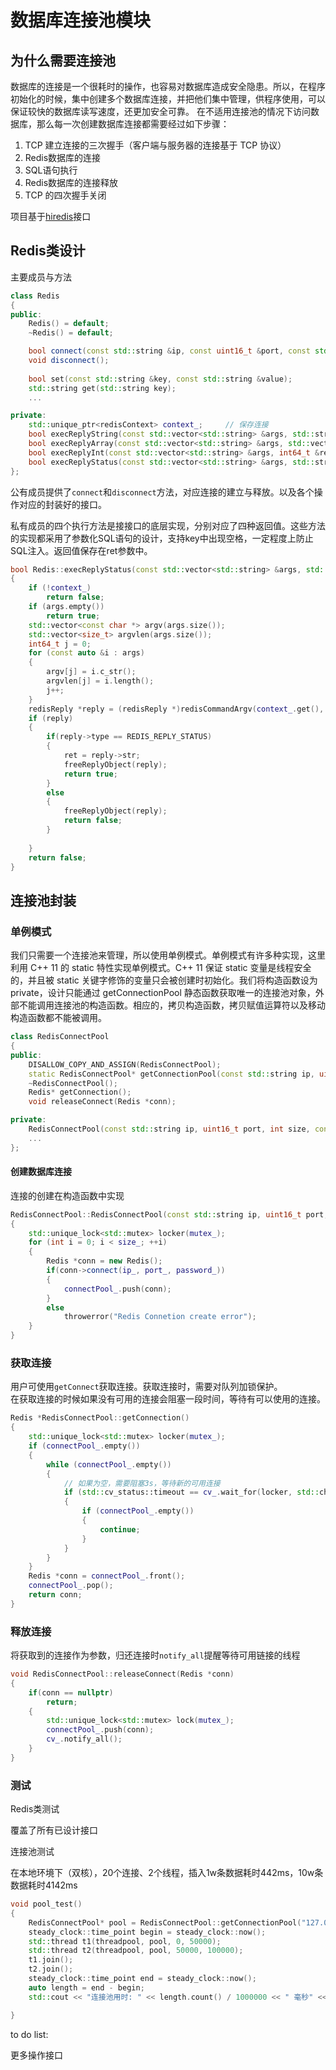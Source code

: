 # 数据库连接池模块
## 为什么需要连接池
数据库的连接是一个很耗时的操作，也容易对数据库造成安全隐患。所以，在程序初始化的时候，集中创建多个数据库连接，并把他们集中管理，供程序使用，可以保证较快的数据库读写速度，还更加安全可靠。
在不适用连接池的情况下访问数据库，那么每一次创建数据库连接都需要经过如下步骤：

1. TCP 建立连接的三次握手（客户端与服务器的连接基于 TCP 协议）
2. Redis数据库的连接
3. SQL语句执行
4. Redis数据库的连接释放
5. TCP 的四次握手关闭

项目基于[hiredis](https://github.com/redis/hiredis)接口

## Redis类设计

主要成员与方法

```c++
class Redis
{
public:
    Redis() = default;
    ~Redis() = default;

    bool connect(const std::string &ip, const uint16_t &port, const std::string &password = "");
    void disconnect();
    
    bool set(const std::string &key, const std::string &value);
    std::string get(std::string key);
    ...

private:
    std::unique_ptr<redisContext> context_;		// 保存连接
    bool execReplyString(const std::vector<std::string> &args, std::string &ret);
    bool execReplyArray(const std::vector<std::string> &args, std::vector<std::string> &ret);
    bool execReplyInt(const std::vector<std::string> &args, int64_t &ret);
    bool execReplyStatus(const std::vector<std::string> &args, std::string &ret);
};

```

公有成员提供了`connect`和`disconnect`方法，对应连接的建立与释放。以及各个操作对应的封装好的接口。

私有成员的四个执行方法是接接口的底层实现，分别对应了四种返回值。这些方法的实现都采用了参数化SQL语句的设计，支持key中出现空格，一定程度上防止SQL注入。返回值保存在ret参数中。

```c++
bool Redis::execReplyStatus(const std::vector<std::string> &args, std::string &ret)
{
    if (!context_)
        return false;
    if (args.empty())
        return true;
    std::vector<const char *> argv(args.size());
    std::vector<size_t> argvlen(args.size());
    int64_t j = 0;
    for (const auto &i : args)
    {
        argv[j] = i.c_str();
        argvlen[j] = i.length();
        j++;
    }
    redisReply *reply = (redisReply *)redisCommandArgv(context_.get(), argv.size(), &(argv[0]), &(argvlen[0]));
    if (reply)
    {
        if(reply->type == REDIS_REPLY_STATUS)
        {
            ret = reply->str;
            freeReplyObject(reply);
            return true;
        }
        else
        {
            freeReplyObject(reply);
            return false;
        }
        
    }
    return false;
}
```



## 连接池封装
### 单例模式
我们只需要一个连接池来管理，所以使用单例模式。单例模式有许多种实现，这里利用 C++ 11 的 static 特性实现单例模式。C++ 11 保证 static 变量是线程安全的，并且被 static 关键字修饰的变量只会被创建时初始化。我们将构造函数设为private，设计只能通过 getConnectionPool 静态函数获取唯一的连接池对象，外部不能调用连接池的构造函数。相应的，拷贝构造函数，拷贝赋值运算符以及移动构造函数都不能被调用。
```cpp
class RedisConnectPool
{
public:
    DISALLOW_COPY_AND_ASSIGN(RedisConnectPool);
    static RedisConnectPool* getConnectionPool(const std::string ip, uint16_t port, int size, const std::string passwd = "");
    ~RedisConnectPool();
    Redis* getConnection();
    void releaseConnect(Redis *conn);

private:
    RedisConnectPool(const std::string ip, uint16_t port, int size, const std::string passwd = "");
	...
};

```


#### 创建数据库连接

连接的创建在构造函数中实现

```cpp
RedisConnectPool::RedisConnectPool(const std::string ip, uint16_t port, int size, const std::string passwd) : ip_(ip), port_(port), password_(passwd), size_(size)
{
    std::unique_lock<std::mutex> locker(mutex_);
    for (int i = 0; i < size_; ++i)
    {
        Redis *conn = new Redis();
        if(conn->connect(ip_, port_, password_))
        {
            connectPool_.push(conn);
        }
        else
            throwerror("Redis Connetion create error");
    }
}
```


### 获取连接
用户可使用`getConnect`获取连接。获取连接时，需要对队列加锁保护。	
在获取连接的时候如果没有可用的连接会阻塞一段时间，等待有可以使用的连接。

```cpp
Redis *RedisConnectPool::getConnection()
{
    std::unique_lock<std::mutex> locker(mutex_);
    if (connectPool_.empty())
    {
        while (connectPool_.empty())
        {
            // 如果为空，需要阻塞3s，等待新的可用连接
            if (std::cv_status::timeout == cv_.wait_for(locker, std::chrono::milliseconds(3000)))
            {
                if (connectPool_.empty())
                {
                    continue;
                }
            }
        }
    }
    Redis *conn = connectPool_.front();
    connectPool_.pop();
    return conn;
}

```
### 释放连接

将获取到的连接作为参数，归还连接时`notify_all`提醒等待可用链接的线程

```c++
void RedisConnectPool::releaseConnect(Redis *conn)
{
    if(conn == nullptr)
        return;
    {
        std::unique_lock<std::mutex> lock(mutex_);
        connectPool_.push(conn);
        cv_.notify_all();
    }
}

```

### 测试

Redis类测试

覆盖了所有已设计接口

连接池测试

在本地环境下（双核），20个连接、2个线程，插入1w条数据耗时442ms，10w条数据耗时4142ms

```c++
void pool_test()
{
    RedisConnectPool* pool = RedisConnectPool::getConnectionPool("127.0.0.1", 6379, 20);
    steady_clock::time_point begin = steady_clock::now();
    std::thread t1(threadpool, pool, 0, 50000);
    std::thread t2(threadpool, pool, 50000, 100000);
    t1.join();
    t2.join();
    steady_clock::time_point end = steady_clock::now();
    auto length = end - begin;
    std::cout << "连接池用时: " << length.count() / 1000000 << " 毫秒" << std::endl;

}
```

to do list:

更多操作接口
